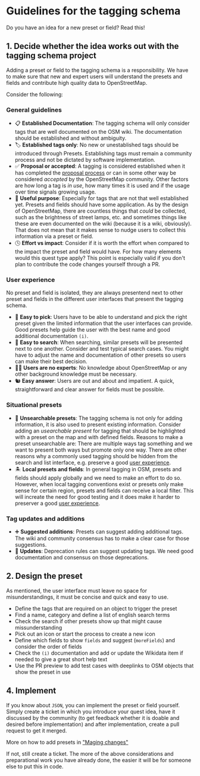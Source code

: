 # Guidelines for the tagging schema

Do you have an idea for a new preset or field? Read this!

## 1. Decide whether the idea works out with the tagging schema project

Adding a preset or field to the tagging schema is a responsibility.
We have to make sure that new and expert users will understand the presets and fields
and contribute high quality data to OpenStreetMap.

Consider the following:

### General guidelines

- 📋 **Established Documentation**: The tagging schema will only consider tags that are well documented on the OSM wiki. The documentation should be established and without ambiguity.
- 🏷️ **Established tags only**: No new or unestablished tags should be introduced through Presets. Establishing tags must remain a community process and not be dictated by software implementation.
- ✅ **Proposal or accepted**: A tagging is considered established when it has completed the [proposal process](https://wiki.openstreetmap.org/wiki/Proposal_process) or can in some other way be considered _accepted_ by the OpenStreetMap community. Other factors are how long a tag is _in use_, how many times it is used and if the usage over time signals growing usage.
- 🤷 **Useful purpose**: Especially for tags that are not that well established yet. Presets and fields should have some application. As by the design of OpenStreetMap, there are countless things that _could_ be collected, such as the brightness of street lamps, etc. and sometimes things like these are even documented on the wiki (because it is a wiki, obviously). That does not mean that it makes sense to nudge users to collect this information via a preset or field.
- 🕓 **Effort vs impact**: Consider if it is worth the effort when compared to the impact the preset and field would have. For how many elements would this quest type apply? This point is especially valid if you don't plan to contribute the code changes yourself through a PR.

### User experience

No preset and field is isolated, they are always presentend next to other preset and fields in the different user interfaces that present the tagging schema.

- 🔦 **Easy to pick**: Users have to be able to understand and pick the right preset given the limited information that the user interfaces can provide. Good presets help guide the user with the best name and good additional documentation `(i)`.
- 🔎 **Easy to search**: When searching, similar presets will be presented next to one another. Consider and test typical search cases. You might have to adjust the name and documentation of other presets so users can make their best decision.
- 👨‍💻 **Users are no experts**: No knowledge about OpenStreetMap or any other background knowledge must be necessary.
- 🐿️ **Easy answer**: Users are out and about and impatient. A quick, straightforward and clear answer for fields must be possible.

### Situational presets

- 🙈 **Unsearchable presets**: The tagging schema is not only for adding information, it is also used to present existing information. Consider adding an _usearchable present_ for tagging that should be highlighted with a preset on the map and with defined fields. Reasons to make a preset unsearchable are: There are multiple ways tag something and we want to present both ways but promote only one way. There are other reasons why a commonly used tagging should be hidden from the search and list interface, e.g. preserve a good [user experience](#user-experience).
- 🏝️ **Local presets and fields**: In general tagging in OSM, presets and fields should apply globally and we need to make an effort to do so. However, when local tagging conventions exist or presets only make sense for certain region, presets and fields can receive a local filter. This will increate the need for good testing and it does make it harder to preserver a good [user experience](#user-experience).

### Tag updates and additions

- ➕ **Suggested additions**: Presets can suggest adding additional tags. The wiki and community consensus has to make a clear case for those suggestions.
- 🔄 **Updates**: Deprecation rules can suggest updating tags. We need good documentation and consensus on those deprecations.


## 2. Design the preset

As mentioned, the user interface must leave no space for misunderstandings, it must be concise and quick and easy to use.

- Define the tags that are required on an object to trigger the preset
- Find a name, category and define a list of english search terms
- Check the search if other presets show up that might cause missunderstanding
- Pick out an icon or start the process to create a new icon
- Define which fields to show `fields` and suggest (`moreFields`) and consider the order of fields
- Check the `(i)` documentation and add or update the Wikidata item if needed to give a great short help text
- Use the PR preview to add test cases with deeplinks to OSM objects that show the preset in use

## 4. Implement

If you know about `JSON`, you can implement the preset or field yourself. Simply create a ticket in which you introduce your quest idea, have it discussed by the community (to get feedback whether it is doable and desired before implementation) and after implementation, create a pull request to get it merged.

More on how to add presets in ["Maging changes"](./CONTRIBUTING.md#making-changes)

If not, still create a ticket. The more of the above considerations and preparational work you have already done, the easier it will be for someone else to put this in code.
